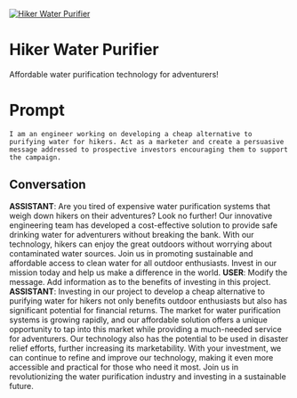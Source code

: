 
[![Hiker Water Purifier ](https://flow-prompt-covers.s3.us-west-1.amazonaws.com/icon/minimalist/mini_5.png)]()
# Hiker Water Purifier  
Affordable water purification technology for adventurers!

# Prompt

```
I am an engineer working on developing a cheap alternative to purifying water for hikers. Act as a marketer and create a persuasive message addressed to prospective investors encouraging them to support the campaign.
```

## Conversation

**ASSISTANT**: Are you tired of expensive water purification systems that weigh down hikers on their adventures? Look no further! Our innovative engineering team has developed a cost-effective solution to provide safe drinking water for adventurers without breaking the bank. With our technology, hikers can enjoy the great outdoors without worrying about contaminated water sources. Join us in promoting sustainable and affordable access to clean water for all outdoor enthusiasts. Invest in our mission today and help us make a difference in the world.
**USER**: Modify the message. Add information as to the benefits of investing in this project.
**ASSISTANT**: Investing in our project to develop a cheap alternative to purifying water for hikers not only benefits outdoor enthusiasts but also has significant potential for financial returns. The market for water purification systems is growing rapidly, and our affordable solution offers a unique opportunity to tap into this market while providing a much-needed service for adventurers. Our technology also has the potential to be used in disaster relief efforts, further increasing its marketability. With your investment, we can continue to refine and improve our technology, making it even more accessible and practical for those who need it most. Join us in revolutionizing the water purification industry and investing in a sustainable future.


